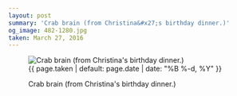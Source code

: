 ```yaml
---
layout: post
summary: 'Crab brain (from Christina&#x27;s birthday dinner.)'
og_image: 482-1280.jpg
taken: March 27, 2016
---
```


<figure class="post" data-src="{{ site.assets_url }}/{{ page.og_image }}">
<img alt="Crab brain (from Christina's birthday dinner.)" sizes="(min-width: 700px) 50vw, calc(100vw - 2rem)" src="{{ site.assets_url }}/482-640.jpg" srcset="{{ site.assets_url }}/482-1280.jpg 1280w, {{ site.assets_url }}/482-960.jpg 960w, {{ site.assets_url }}/482-640.jpg 640w, {{ site.assets_url }}/482-320.jpg 320w"/>
<figcaption>
<time>{{ page.taken | default: page.date | date: "%B %-d, %Y" }}</time>
<p>Crab brain (from Christina's birthday dinner.)</p>
</figcaption>
</figure>
